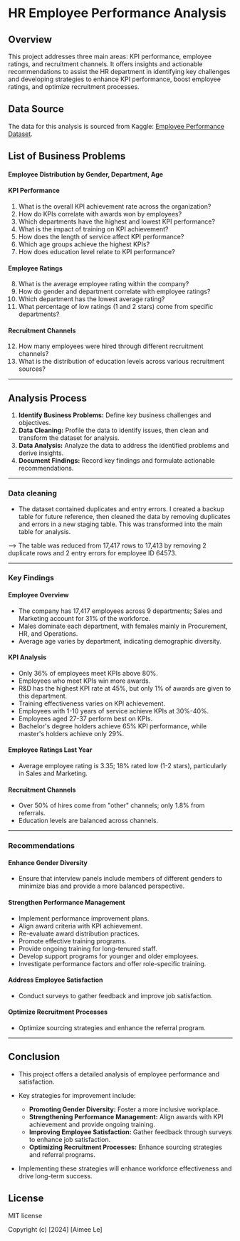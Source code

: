 # HR Employee Performance Analysis

## Overview

This project addresses three main areas: KPI performance, employee ratings, and recruitment channels. It offers insights and actionable recommendations to assist the HR department in identifying key challenges and developing strategies to enhance KPI performance, boost employee ratings, and optimize recruitment processes.

## Data Source

The data for this analysis is sourced from Kaggle: [Employee Performance Dataset](https://www.kaggle.com/datasets/sanjanchaudhari/employees-performance-for-hr-analytics).

## List of Business Problems

#### Employee Distribution by Gender, Department, Age

#### KPI Performance
1. What is the overall KPI achievement rate across the organization?
2. How do KPIs correlate with awards won by employees?
3. Which departments have the highest and lowest KPI performance?
4. What is the impact of training on KPI achievement?
5. How does the length of service affect KPI performance?
6. Which age groups achieve the highest KPIs?
7. How does education level relate to KPI performance?

#### Employee Ratings
8. What is the average employee rating within the company?
9. How do gender and department correlate with employee ratings?
10. Which department has the lowest average rating?
11. What percentage of low ratings (1 and 2 stars) come from specific departments?

#### Recruitment Channels
12. How many employees were hired through different recruitment channels?
13. What is the distribution of education levels across various recruitment sources? 

---

## Analysis Process

1. **Identify Business Problems:** Define key business challenges and objectives.
2. **Data Cleaning:** Profile the data to identify issues, then clean and transform the dataset for analysis.
3. **Data Analysis:** Analyze the data to address the identified problems and derive insights.
4. **Document Findings:** Record key findings and formulate actionable recommendations.

---

### Data cleaning 

- The dataset contained duplicates and entry errors. I created a backup table for future reference, then cleaned the data by removing duplicates and errors in a new staging table. This was transformed into the main table for analysis. 

--> The table was reduced from 17,417 rows to 17,413 by removing 2 duplicate rows and 2 entry errors for employee ID 64573.

---

### Key Findings

#### Employee Overview
- The company has 17,417 employees across 9 departments; Sales and Marketing account for 31% of the workforce.
- Males dominate each department, with females mainly in Procurement, HR, and Operations.
- Average age varies by department, indicating demographic diversity.

#### KPI Analysis
- Only 36% of employees meet KPIs above 80%.
- Employees who meet KPIs win more awards.
- R&D has the highest KPI rate at 45%, but only 1% of awards are given to this department.
- Training effectiveness varies on KPI achievement.
- Employees with 1-10 years of service achieve KPIs at 30%-40%.
- Employees aged 27-37 perform best on KPIs.
- Bachelor's degree holders achieve 65% KPI performance, while master's holders achieve only 29%.

#### Employee Ratings Last Year
- Average employee rating is 3.35; 18% rated low (1-2 stars), particularly in Sales and Marketing.

#### Recruitment Channels
- Over 50% of hires come from "other" channels; only 1.8% from referrals.
- Education levels are balanced across channels.

---

### Recommendations

#### Enhance Gender Diversity
- Ensure that interview panels include members of different genders to minimize bias and provide a more balanced perspective.

#### Strengthen Performance Management
- Implement performance improvement plans.
- Align award criteria with KPI achievement.
- Re-evaluate award distribution practices.
- Promote effective training programs.
- Provide ongoing training for long-tenured staff.
- Develop support programs for younger and older employees.
- Investigate performance factors and offer role-specific training.

#### Address Employee Satisfaction
- Conduct surveys to gather feedback and improve job satisfaction.

#### Optimize Recruitment Processes
- Optimize sourcing strategies and enhance the referral program.

---

## Conclusion

- This project offers a detailed analysis of employee performance and satisfaction.
- Key strategies for improvement include:
  - **Promoting Gender Diversity:** Foster a more inclusive workplace.
  - **Strengthening Performance Management:** Align awards with KPI achievement and provide ongoing training.
  - **Improving Employee Satisfaction:** Gather feedback through surveys to enhance job satisfaction.
  - **Optimizing Recruitment Processes:** Enhance sourcing strategies and referral programs.

- Implementing these strategies will enhance workforce effectiveness and drive long-term success.

## License

MIT license

Copyright (c) [2024] [Aimee Le]
